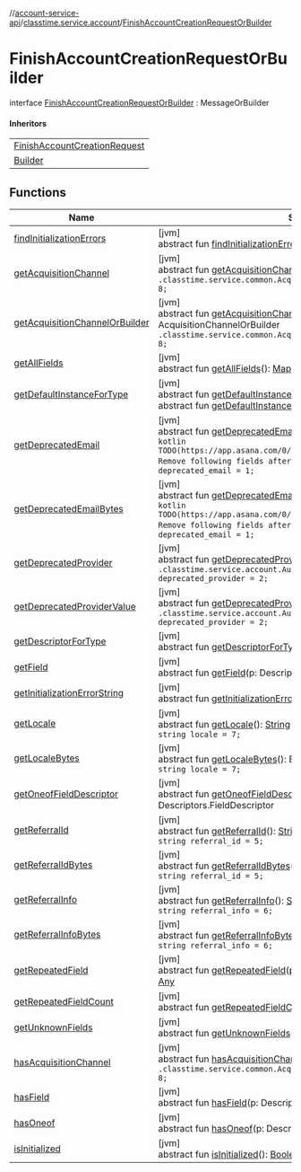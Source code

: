 //[account-service-api](../../../index.md)/[classtime.service.account](../index.md)/[FinishAccountCreationRequestOrBuilder](index.md)

# FinishAccountCreationRequestOrBuilder

interface [FinishAccountCreationRequestOrBuilder](index.md) : MessageOrBuilder

#### Inheritors

| |
|---|
| [FinishAccountCreationRequest](../-finish-account-creation-request/index.md) |
| [Builder](../-finish-account-creation-request/-builder/index.md) |

## Functions

| Name | Summary |
|---|---|
| [findInitializationErrors](../../classtime.service.account.event/-signup-event-or-builder/index.md#1227463831%2FFunctions%2F1931141392) | [jvm]<br>abstract fun [findInitializationErrors](../../classtime.service.account.event/-signup-event-or-builder/index.md#1227463831%2FFunctions%2F1931141392)(): [List](https://docs.oracle.com/javase/8/docs/api/java/util/List.html)&lt;[String](https://docs.oracle.com/javase/8/docs/api/java/lang/String.html)&gt; |
| [getAcquisitionChannel](get-acquisition-channel.md) | [jvm]<br>abstract fun [getAcquisitionChannel](get-acquisition-channel.md)(): AcquisitionChannel<br>`.classtime.service.common.AcquisitionChannel acquisition_channel = 8;` |
| [getAcquisitionChannelOrBuilder](get-acquisition-channel-or-builder.md) | [jvm]<br>abstract fun [getAcquisitionChannelOrBuilder](get-acquisition-channel-or-builder.md)(): AcquisitionChannelOrBuilder<br>`.classtime.service.common.AcquisitionChannel acquisition_channel = 8;` |
| [getAllFields](../../classtime.service.account.event/-signup-event-or-builder/index.md#-1735213033%2FFunctions%2F1931141392) | [jvm]<br>abstract fun [getAllFields](../../classtime.service.account.event/-signup-event-or-builder/index.md#-1735213033%2FFunctions%2F1931141392)(): [Map](https://docs.oracle.com/javase/8/docs/api/java/util/Map.html)&lt;Descriptors.FieldDescriptor, [Any](https://kotlinlang.org/api/latest/jvm/stdlib/kotlin/-any/index.html)&gt; |
| [getDefaultInstanceForType](../../classtime.service.account.event/-password-reset-event/-builder/index.md#-889905270%2FFunctions%2F1931141392) | [jvm]<br>abstract fun [getDefaultInstanceForType](../../classtime.service.account.event/-password-reset-event/-builder/index.md#-889905270%2FFunctions%2F1931141392)(): MessageLite<br>abstract fun [getDefaultInstanceForType](../../classtime.service.account.event/-signup-event-or-builder/index.md#1172508988%2FFunctions%2F1931141392)(): Message |
| [getDeprecatedEmail](get-deprecated-email.md) | [jvm]<br>abstract fun [getDeprecatedEmail](get-deprecated-email.md)(): [String](https://docs.oracle.com/javase/8/docs/api/java/lang/String.html)<br>```kotlin TODO(https://app.asana.com/0/1159784169821178/1203896436150486/f): Remove following fields after next micro-server release<br>``` `string deprecated_email = 1;` |
| [getDeprecatedEmailBytes](get-deprecated-email-bytes.md) | [jvm]<br>abstract fun [getDeprecatedEmailBytes](get-deprecated-email-bytes.md)(): ByteString<br>```kotlin TODO(https://app.asana.com/0/1159784169821178/1203896436150486/f): Remove following fields after next micro-server release<br>``` `string deprecated_email = 1;` |
| [getDeprecatedProvider](get-deprecated-provider.md) | [jvm]<br>abstract fun [getDeprecatedProvider](get-deprecated-provider.md)(): [AuthenticationProvider](../-authentication-provider/index.md)<br>`.classtime.service.account.AuthenticationProvider deprecated_provider = 2;` |
| [getDeprecatedProviderValue](get-deprecated-provider-value.md) | [jvm]<br>abstract fun [getDeprecatedProviderValue](get-deprecated-provider-value.md)(): [Int](https://kotlinlang.org/api/latest/jvm/stdlib/kotlin/-int/index.html)<br>`.classtime.service.account.AuthenticationProvider deprecated_provider = 2;` |
| [getDescriptorForType](../../classtime.service.account.event/-signup-event-or-builder/index.md#-2023656483%2FFunctions%2F1931141392) | [jvm]<br>abstract fun [getDescriptorForType](../../classtime.service.account.event/-signup-event-or-builder/index.md#-2023656483%2FFunctions%2F1931141392)(): Descriptors.Descriptor |
| [getField](../../classtime.service.account.event/-signup-event-or-builder/index.md#-728711289%2FFunctions%2F1931141392) | [jvm]<br>abstract fun [getField](../../classtime.service.account.event/-signup-event-or-builder/index.md#-728711289%2FFunctions%2F1931141392)(p: Descriptors.FieldDescriptor): [Any](https://kotlinlang.org/api/latest/jvm/stdlib/kotlin/-any/index.html) |
| [getInitializationErrorString](../../classtime.service.account.event/-signup-event-or-builder/index.md#-106143432%2FFunctions%2F1931141392) | [jvm]<br>abstract fun [getInitializationErrorString](../../classtime.service.account.event/-signup-event-or-builder/index.md#-106143432%2FFunctions%2F1931141392)(): [String](https://docs.oracle.com/javase/8/docs/api/java/lang/String.html) |
| [getLocale](get-locale.md) | [jvm]<br>abstract fun [getLocale](get-locale.md)(): [String](https://docs.oracle.com/javase/8/docs/api/java/lang/String.html)<br>`string locale = 7;` |
| [getLocaleBytes](get-locale-bytes.md) | [jvm]<br>abstract fun [getLocaleBytes](get-locale-bytes.md)(): ByteString<br>`string locale = 7;` |
| [getOneofFieldDescriptor](../../classtime.service.account.event/-signup-event-or-builder/index.md#1767160798%2FFunctions%2F1931141392) | [jvm]<br>abstract fun [getOneofFieldDescriptor](../../classtime.service.account.event/-signup-event-or-builder/index.md#1767160798%2FFunctions%2F1931141392)(p: Descriptors.OneofDescriptor): Descriptors.FieldDescriptor |
| [getReferralId](get-referral-id.md) | [jvm]<br>abstract fun [getReferralId](get-referral-id.md)(): [String](https://docs.oracle.com/javase/8/docs/api/java/lang/String.html)<br>`string referral_id = 5;` |
| [getReferralIdBytes](get-referral-id-bytes.md) | [jvm]<br>abstract fun [getReferralIdBytes](get-referral-id-bytes.md)(): ByteString<br>`string referral_id = 5;` |
| [getReferralInfo](get-referral-info.md) | [jvm]<br>abstract fun [getReferralInfo](get-referral-info.md)(): [String](https://docs.oracle.com/javase/8/docs/api/java/lang/String.html)<br>`string referral_info = 6;` |
| [getReferralInfoBytes](get-referral-info-bytes.md) | [jvm]<br>abstract fun [getReferralInfoBytes](get-referral-info-bytes.md)(): ByteString<br>`string referral_info = 6;` |
| [getRepeatedField](../../classtime.service.account.event/-signup-event-or-builder/index.md#1425494465%2FFunctions%2F1931141392) | [jvm]<br>abstract fun [getRepeatedField](../../classtime.service.account.event/-signup-event-or-builder/index.md#1425494465%2FFunctions%2F1931141392)(p: Descriptors.FieldDescriptor, p1: [Int](https://kotlinlang.org/api/latest/jvm/stdlib/kotlin/-int/index.html)): [Any](https://kotlinlang.org/api/latest/jvm/stdlib/kotlin/-any/index.html) |
| [getRepeatedFieldCount](../../classtime.service.account.event/-signup-event-or-builder/index.md#-950528252%2FFunctions%2F1931141392) | [jvm]<br>abstract fun [getRepeatedFieldCount](../../classtime.service.account.event/-signup-event-or-builder/index.md#-950528252%2FFunctions%2F1931141392)(p: Descriptors.FieldDescriptor): [Int](https://kotlinlang.org/api/latest/jvm/stdlib/kotlin/-int/index.html) |
| [getUnknownFields](../../classtime.service.account.event/-signup-event-or-builder/index.md#-1388384690%2FFunctions%2F1931141392) | [jvm]<br>abstract fun [getUnknownFields](../../classtime.service.account.event/-signup-event-or-builder/index.md#-1388384690%2FFunctions%2F1931141392)(): UnknownFieldSet |
| [hasAcquisitionChannel](has-acquisition-channel.md) | [jvm]<br>abstract fun [hasAcquisitionChannel](has-acquisition-channel.md)(): [Boolean](https://kotlinlang.org/api/latest/jvm/stdlib/kotlin/-boolean/index.html)<br>`.classtime.service.common.AcquisitionChannel acquisition_channel = 8;` |
| [hasField](../../classtime.service.account.event/-signup-event-or-builder/index.md#2095008451%2FFunctions%2F1931141392) | [jvm]<br>abstract fun [hasField](../../classtime.service.account.event/-signup-event-or-builder/index.md#2095008451%2FFunctions%2F1931141392)(p: Descriptors.FieldDescriptor): [Boolean](https://kotlinlang.org/api/latest/jvm/stdlib/kotlin/-boolean/index.html) |
| [hasOneof](../../classtime.service.account.event/-signup-event-or-builder/index.md#687391779%2FFunctions%2F1931141392) | [jvm]<br>abstract fun [hasOneof](../../classtime.service.account.event/-signup-event-or-builder/index.md#687391779%2FFunctions%2F1931141392)(p: Descriptors.OneofDescriptor): [Boolean](https://kotlinlang.org/api/latest/jvm/stdlib/kotlin/-boolean/index.html) |
| [isInitialized](../../classtime.service.account.event/-signup-event-or-builder/index.md#-786502173%2FFunctions%2F1931141392) | [jvm]<br>abstract fun [isInitialized](../../classtime.service.account.event/-signup-event-or-builder/index.md#-786502173%2FFunctions%2F1931141392)(): [Boolean](https://kotlinlang.org/api/latest/jvm/stdlib/kotlin/-boolean/index.html) |
